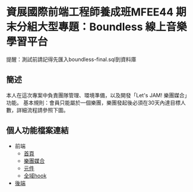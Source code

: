 # 資展國際前端工程師養成班MFEE44 期末分組大型專題：Boundless 線上音樂學習平台

提醒：測試前請記得先匯入boundless-final.sql到資料庫

## 簡述

本人在這次專案中負責團隊管理、環境準備，以及開發「Let's JAM! 樂團媒合」功能。
基本規則：會員只能屬於一個樂團，樂團發起後必須在30天內達目標人數，詳細流程請參照下圖。

## 個人功能檔案連結
- 前端
  - [首頁](./client/pages/index.js)
  - [樂團媒合](./client/pages/jam)
  - [元件](./client/components/jam)
  - [全域hook](./client/hooks/use-jam.js)
- [後端](./server/routes/jam.js)
